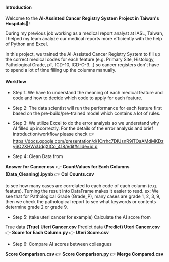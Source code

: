 #### Introduction
Welcome to the **AI-Assisted Cancer Registry System Project in Taiwan's Hospitals**🏥!

During my previous job working as a medical report analyst at IASL, Taiwan, I helped my team analyze our medical reports more efficiently with the help of Python and Excel.

In this project, we trained the AI-Assisted Cancer Registry System to fill up the correct medical codes for each feature (e.g. Primary Site, Histology, Pathological Grade, pT, ICD-10, ICD-O-3...) so cancer registers don't have to spend a lot of time filling up the columns manually. 

#### Workflow
- Step 1: We have to understand the meaning of each medical feature and code and how to decide which code to apply for each feature.




- Step 2: The data scientist will run the performance for each feature first based on the pre-build/pre-trained model which contains a lot of rules.




- Step 3: We utilize Excel to do the error analysis so we understand why AI filled up incorrectly. For the details of the error analysis and brief introduction/workflow please check 👉https://docs.google.com/presentation/d/1Crrhc7DIUsnR9lTOaAMdMKDzy6O2XHWxUdgXICo_418/edit#slide=id.p



- Step 4: Clean Data from

**Answer for Cancer.csv** 👉 **CountValues for Each Columns (Data_Cleaning).ipynb** 👉 **Col Counts.csv**

to see how many cases are correlated to each code of each column (e.g. feature). Turning the result into DataFrame makes it easier to read. 
ex: We see that for Pathological Grade (Grade_P), many cases are grade 1, 2, 3, 9, then we check the pathological report to see what keywords or contents determine grade 2 or grade 9.



- Step 5: (take uteri cancer for example) Calculate the AI score from

True data  **(True) Uteri Cancer.csv**
Predict data **(Predict) Uteri Cancer.csv**
👉 **Score for Each Column.py** 👉 **Uteri Score.csv**   



- Step 6: Compare AI scores between colleagues
  
**Score Comparison.csv**  👉 **Score Comparison.py**  👉 **Merge Compared.csv**

